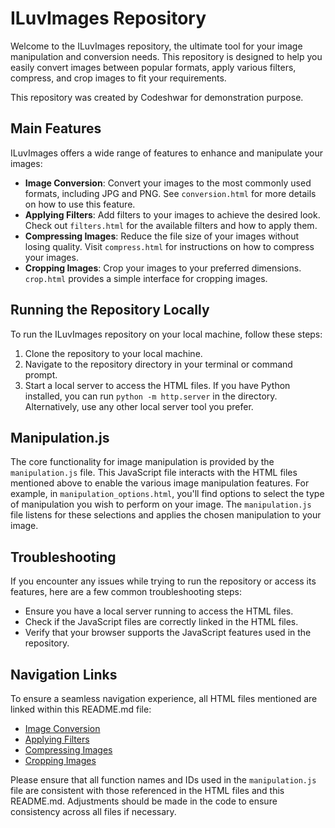 # ILuvImages Repository

Welcome to the ILuvImages repository, the ultimate tool for your image manipulation and conversion needs. This repository is designed to help you easily convert images between popular formats, apply various filters, compress, and crop images to fit your requirements.

This repository was created by Codeshwar for demonstration purpose.

## Main Features

ILuvImages offers a wide range of features to enhance and manipulate your images:

- **Image Conversion**: Convert your images to the most commonly used formats, including JPG and PNG. See `conversion.html` for more details on how to use this feature.
- **Applying Filters**: Add filters to your images to achieve the desired look. Check out `filters.html` for the available filters and how to apply them.
- **Compressing Images**: Reduce the file size of your images without losing quality. Visit `compress.html` for instructions on how to compress your images.
- **Cropping Images**: Crop your images to your preferred dimensions. `crop.html` provides a simple interface for cropping images.

## Running the Repository Locally

To run the ILuvImages repository on your local machine, follow these steps:

1. Clone the repository to your local machine.
2. Navigate to the repository directory in your terminal or command prompt.
3. Start a local server to access the HTML files. If you have Python installed, you can run `python -m http.server` in the directory. Alternatively, use any other local server tool you prefer.

## Manipulation.js

The core functionality for image manipulation is provided by the `manipulation.js` file. This JavaScript file interacts with the HTML files mentioned above to enable the various image manipulation features. For example, in `manipulation_options.html`, you'll find options to select the type of manipulation you wish to perform on your image. The `manipulation.js` file listens for these selections and applies the chosen manipulation to your image.

## Troubleshooting

If you encounter any issues while trying to run the repository or access its features, here are a few common troubleshooting steps:

- Ensure you have a local server running to access the HTML files.
- Check if the JavaScript files are correctly linked in the HTML files.
- Verify that your browser supports the JavaScript features used in the repository.

## Navigation Links

To ensure a seamless navigation experience, all HTML files mentioned are linked within this README.md file:

- [Image Conversion](./conversion.html)
- [Applying Filters](./filters.html)
- [Compressing Images](./compress.html)
- [Cropping Images](./crop.html)

Please ensure that all function names and IDs used in the `manipulation.js` file are consistent with those referenced in the HTML files and this README.md. Adjustments should be made in the code to ensure consistency across all files if necessary.